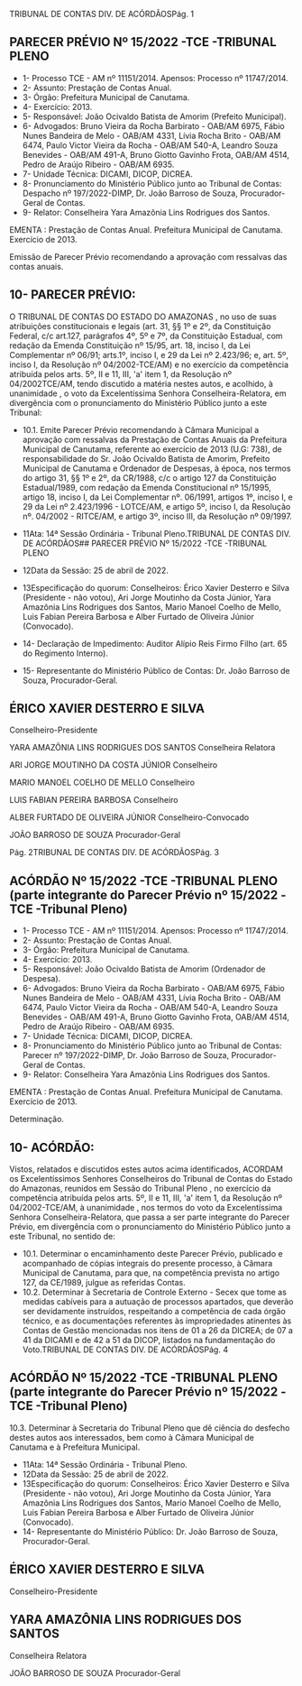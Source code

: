 TRIBUNAL DE CONTAS DIV. DE ACÓRDÃOSPág. 1

## PARECER PRÉVIO Nº 15/2022 -TCE -TRIBUNAL PLENO

- 1- Processo TCE - AM nº 11151/2014. Apensos: Processo nº  11747/2014.
- 2- Assunto: Prestação de Contas Anual.
- 3- Órgão: Prefeitura Municipal de Canutama.
- 4- Exercício: 2013.
- 5- Responsável: João Ocivaldo Batista de Amorim (Prefeito Municipal).
- 6- Advogados: Bruno Vieira da Rocha Barbirato - OAB/AM 6975, Fábio Nunes Bandeira de Melo - OAB/AM 4331, Lívia Rocha Brito - OAB/AM 6474, Paulo Victor Vieira da Rocha - OAB/AM 540-A, Leandro Souza Benevides - OAB/AM 491-A, Bruno Giotto Gavinho Frota, OAB/AM 4514, Pedro de Araújo Ribeiro - OAB/AM 6935.
- 7- Unidade Técnica: DICAMI, DICOP, DICREA.
- 8- Pronunciamento do Ministério Público junto ao Tribunal de Contas: Despacho nº 197/2022-DIMP,  Dr. João Barroso de Souza, Procurador-Geral de Contas.
- 9- Relator: Conselheira Yara Amazônia Lins Rodrigues dos Santos.

EMENTA :  Prestação  de  Contas  Anual.    Prefeitura Municipal de Canutama.  Exercício de 2013.

Emissão de Parecer Prévio recomendando a aprovação com ressalvas das contas anuais.

## 10-  PARECER PRÉVIO:

O  TRIBUNAL  DE  CONTAS  DO  ESTADO  DO  AMAZONAS ,  no  uso  de  suas atribuições constitucionais e legais (art. 31, §§ 1º e 2º, da Constituição Federal, c/c art.127, parágrafos 4º, 5º e 7º, da Constituição Estadual, com redação da Emenda Constituição nº 15/95,  art.  18,  inciso  I,  da  Lei  Complementar  nº  06/91;  arts.1º,  inciso  I,  e  29  da  Lei  nº 2.423/96;  e,  art.  5º,  inciso  I,  da  Resolução  nº  04/2002-TCE/AM)  e  no  exercício  da competência  atribuída  pelos  arts.  5º,  II  e  11,  III,  'a'  item  1,  da  Resolução  nº  04/2002TCE/AM, tendo discutido a matéria nestes autos, e acolhido, à unanimidade ,  o  voto  da Excelentíssima Senhora Conselheira-Relatora, em divergência com o pronunciamento do Ministério Público junto a este Tribunal:

- 10.1.  Emite Parecer Prévio recomendando à Câmara Municipal a aprovação com ressalvas da Prestação de Contas Anuais da Prefeitura Municipal de Canutama, referente ao exercício de 2013 (U.G: 738), de responsabilidade  do Sr. João  Ocivaldo  Batista  de  Amorim, Prefeito Municipal de Canutama e Ordenador de Despesas, à época, nos termos do artigo 31, §§ 1º e 2º, da CR/1988, c/c o artigo 127 da Constituição Estadual/1989,  com  redação  da  Emenda  Constitucional  nº  15/1995, artigo 18, inciso I, da Lei Complementar nº. 06/1991, artigos 1º, inciso I, e 29 da Lei nº 2.423/1996 - LOTCE/AM, e artigo 5º, inciso I, da Resolução nº. 04/2002 - RITCE/AM, e artigo 3º, inciso III, da Resolução nº 09/1997.
- 11Ata: 14ª Sessão Ordinária - Tribunal Pleno.TRIBUNAL DE CONTAS DIV. DE ACÓRDÃOS## PARECER PRÉVIO Nº 15/2022 -TCE -TRIBUNAL PLENO

- 12Data da Sessão: 25 de abril de 2022.
- 13Especificação do quorum: Conselheiros: Érico Xavier Desterro e Silva (Presidente - não votou), Ari Jorge Moutinho da Costa Júnior, Yara Amazônia Lins Rodrigues dos Santos, Mario Manoel Coelho de Mello, Luis Fabian Pereira Barbosa e Alber Furtado de Oliveira Júnior (Convocado).
- 14-  Declaração de Impedimento: Auditor Alípio Reis Firmo Filho (art. 65 do Regimento Interno).
- 15-  Representante  do  Ministério  Público  de  Contas: Dr. João  Barroso  de  Souza, Procurador-Geral.

## ÉRICO XAVIER DESTERRO E SILVA

Conselheiro-Presidente

YARA AMAZÔNIA LINS RODRIGUES DOS SANTOS Conselheira Relatora

ARI JORGE MOUTINHO DA COSTA JÚNIOR Conselheiro

MARIO MANOEL COELHO DE MELLO Conselheiro

LUIS FABIAN PEREIRA BARBOSA Conselheiro

ALBER FURTADO DE OLIVEIRA JÚNIOR Conselheiro-Convocado

JOÃO BARROSO DE SOUZA Procurador-Geral

Pág. 2TRIBUNAL DE CONTAS DIV. DE ACÓRDÃOSPág. 3

## ACÓRDÃO Nº 15/2022 -TCE -TRIBUNAL PLENO (parte integrante do Parecer Prévio nº 15/2022 -TCE -Tribunal Pleno)

- 1- Processo TCE - AM nº 11151/2014. Apensos: Processo nº  11747/2014.
- 2- Assunto: Prestação de Contas Anual.
- 3- Órgão: Prefeitura Municipal de Canutama.
- 4- Exercício: 2013.
- 5- Responsável: João Ocivaldo Batista de Amorim (Ordenador de Despesa).
- 6- Advogados: Bruno Vieira da Rocha Barbirato - OAB/AM 6975, Fábio Nunes Bandeira de Melo - OAB/AM 4331, Lívia Rocha Brito - OAB/AM 6474, Paulo Victor Vieira da Rocha - OAB/AM 540-A, Leandro Souza Benevides - OAB/AM 491-A, Bruno Giotto Gavinho Frota, OAB/AM 4514, Pedro de Araújo Ribeiro - OAB/AM 6935.
- 7- Unidade Técnica: DICAMI, DICOP, DICREA.
- 8- Pronunciamento  do  Ministério  Público  junto  ao  Tribunal  de  Contas: Parecer  nº 197/2022-DIMP,  Dr. João Barroso de Souza, Procurador-Geral de Contas.
- 9- Relator: Conselheira Yara Amazônia Lins Rodrigues dos Santos.

EMENTA :  Prestação  de  Contas  Anual.    Prefeitura Municipal de Canutama. Exercício de 2013.

Determinação.

## 10-  ACÓRDÃO:

Vistos, relatados e discutidos estes autos acima identificados, ACORDAM os Excelentíssimos Senhores Conselheiros do Tribunal de Contas do Estado do Amazonas, reunidos em Sessão do Tribunal Pleno , no exercício da competência atribuída pelos arts. 5º, II e 11, III, 'a' item 1, da Resolução nº 04/2002-TCE/AM, à unanimidade , nos termos do voto da Excelentíssima Senhora Conselheira-Relatora, que passa a ser parte integrante do Parecer Prévio, em divergência com o pronunciamento do Ministério Público junto a este Tribunal, no sentido de:

- 10.1. Determinar o encaminhamento  deste  Parecer  Prévio,  publicado  e acompanhado  de  cópias  integrais  do  presente  processo,  à  Câmara Municipal de Canutama, para que, na competência prevista no artigo 127, da CE/1989, julgue as referidas Contas.
- 10.2. Determinar à  Secretaria  de  Controle  Externo  -  Secex  que  tome  as medidas cabíveis para a autuação de processos apartados, que deverão ser  devidamente instruídos, respeitando a competência de cada órgão técnico, e as documentações referentes às impropriedades atinentes às Contas de Gestão mencionadas nos itens de 01 a 26 da DICREA; de 07 a 41 da DICAMI e de 42 a 51 da DICOP, listados na fundamentação do Voto.TRIBUNAL DE CONTAS DIV. DE ACÓRDÃOSPág. 4

## ACÓRDÃO Nº 15/2022 -TCE -TRIBUNAL PLENO (parte integrante do Parecer Prévio nº 15/2022 -TCE -Tribunal Pleno)

10.3. Determinar à Secretaria do Tribunal Pleno que dê ciência do desfecho destes  autos  aos  interessados,  bem  como  à  Câmara  Municipal  de Canutama e à Prefeitura Municipal.

- 11Ata: 14ª Sessão Ordinária - Tribunal Pleno.
- 12Data da Sessão: 25 de abril de 2022.
- 13Especificação do quorum: Conselheiros: Érico Xavier Desterro e Silva (Presidente - não votou), Ari Jorge Moutinho da Costa Júnior, Yara Amazônia Lins Rodrigues dos Santos, Mario Manoel Coelho de Mello, Luis Fabian Pereira Barbosa e Alber Furtado de Oliveira Júnior (Convocado).
- 14-  Representante do Ministério Público: Dr. João Barroso de Souza, Procurador-Geral.

## ÉRICO XAVIER DESTERRO E SILVA

Conselheiro-Presidente

## YARA AMAZÔNIA LINS RODRIGUES DOS SANTOS

Conselheira Relatora

JOÃO BARROSO DE SOUZA Procurador-Geral